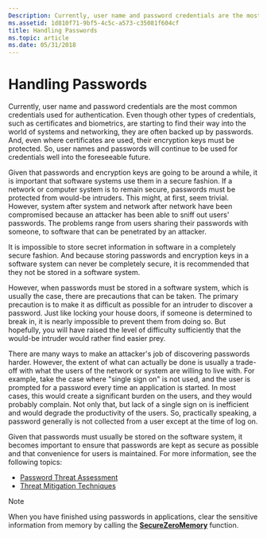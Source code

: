 ```yaml
---
Description: Currently, user name and password credentials are the most common credentials used for authentication.
ms.assetid: 1d810f71-9bf5-4c5c-a573-c35081f604cf
title: Handling Passwords
ms.topic: article
ms.date: 05/31/2018
---
```


# Handling Passwords

Currently, user name and password credentials are the most common credentials used for authentication. Even though other types of credentials, such as certificates and biometrics, are starting to find their way into the world of systems and networking, they are often backed up by passwords. And, even where certificates are used, their encryption keys must be protected. So, user names and passwords will continue to be used for credentials well into the foreseeable future.

Given that passwords and encryption keys are going to be around a while, it is important that software systems use them in a secure fashion. If a network or computer system is to remain secure, passwords must be protected from would-be intruders. This might, at first, seem trivial. However, system after system and network after network have been compromised because an attacker has been able to sniff out users' passwords. The problems range from users sharing their passwords with someone, to software that can be penetrated by an attacker.

It is impossible to store secret information in software in a completely secure fashion. And because storing passwords and encryption keys in a software system can never be completely secure, it is recommended that they not be stored in a software system.

However, when passwords must be stored in a software system, which is usually the case, there are precautions that can be taken. The primary precaution is to make it as difficult as possible for an intruder to discover a password. Just like locking your house doors, if someone is determined to break in, it is nearly impossible to prevent them from doing so. But hopefully, you will have raised the level of difficulty sufficiently that the would-be intruder would rather find easier prey.

There are many ways to make an attacker's job of discovering passwords harder. However, the extent of what can actually be done is usually a trade-off with what the users of the network or system are willing to live with. For example, take the case where "single sign on" is not used, and the user is prompted for a password every time an application is started. In most cases, this would create a significant burden on the users, and they would probably complain. Not only that, but lack of a single sign on is inefficient and would degrade the productivity of the users. So, practically speaking, a password generally is not collected from a user except at the time of log on.

Given that passwords must usually be stored on the software system, it becomes important to ensure that passwords are kept as secure as possible and that convenience for users is maintained. For more information, see the following topics:

-   [Password Threat Assessment](password-threat-assessment.md)
-   [Threat Mitigation Techniques](threat-mitigation-techniques.md)

> [!Note]  
> When you have finished using passwords in applications, clear the sensitive information from memory by calling the [**SecureZeroMemory**](/previous-versions/windows/desktop/legacy/aa366877(v=vs.85)) function.

 

 

 